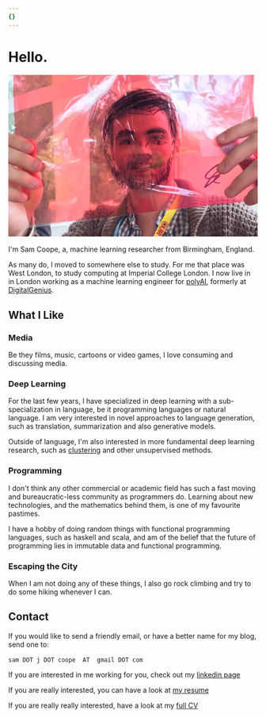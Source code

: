 ```yaml
---
{}
---
```


# Hello.

<img src="/resource/images/face-drawing1.jpg" width="inherit">

I'm Sam Coope, a, machine learning researcher from Birmingham, England.

As many do, I moved to somewhere else to study. For me that place was West London, to study computing at Imperial College London. I now live in in London working as a machine learning engineer for [polyAI](http://www.poly-ai.com/), formerly at [DigitalGenius](https://www.digitalgenius.com/).

## What I Like

### Media
Be they films, music, cartoons or video games, I love consuming and discussing media.

### Deep Learning
For the last few years, I have specialized in deep learning with a sub-specialization in language, be it programming languages or natural language. I am very interested in novel approaches to language generation, such as translation, summarization and also generative models.

Outside of language, I'm also interested in more fundamental deep learning research, such as [clustering](https://openreview.net/forum?id=BJvVbCJCb) and other unsupervised methods.

### Programming
I don't think any other commercial or academic field has such a fast moving and bureaucratic-less community as programmers do. Learning about new technologies, and the mathematics behind them, is one of my favourite pastimes.

I have a hobby of doing random things with functional programming languages, such as haskell and scala, and am of the belief that the future of programming lies in immutable data and functional programming.


### Escaping the City
When I am not doing any of these things, I also go rock climbing and try to do some hiking whenever I can.

## Contact

If you would like to send a friendly email, or have a better name for my blog, send one to:

```
sam DOT j DOT coope  AT  gmail DOT com
```

If you are interested in me working for you, check out my [linkedin page](https://uk.linkedin.com/in/samcoope)

If you are really interested, you can have a look at [my resume](https://drive.google.com/file/d/1BHOvbJMuNftGFxx4Em0grZrq-jx2VGF4/view?usp=sharing)

If you are really really interested, have a look at my [full CV](/CV)
